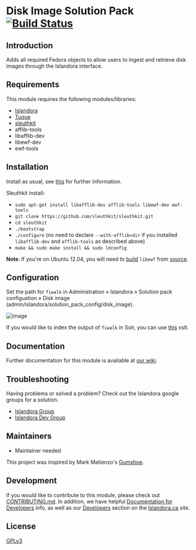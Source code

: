 # Disk Image Solution Pack [![Build Status](https://travis-ci.org/Islandora/islandora_solution_pack_disk_image.png?branch=7.x)](https://travis-ci.org/Islandora/islandora_solution_pack_disk_image)

## Introduction

Adds all required Fedora objects to allow users to ingest and retrieve disk images through the Islandora interface.

## Requirements

This module requires the following modules/libraries:

* [Islandora](https://github.com/islandora/islandora)
* [Tuque](https://github.com/islandora/tuque)
* [sleuthkit](https://github.com/sleuthkit/sleuthkit)
* afflib-tools
* libafflib-dev
* libewf-dev
* ewf-tools

## Installation

Install as usual, see [this](https://drupal.org/documentation/install/modules-themes/modules-7) for further information.

Sleuthkit install:

* `sudo apt-get install libafflib-dev afflib-tools libewf-dev ewf-tools`
* `git clone https://github.com/sleuthkit/sleuthkit.git`
* `cd sleuthkit`
* `./bootstrap`
* `./configure` (no need to declare `--with-afflib=dir` if you installed `libafflib-dev` and `afflib-tools` as described above)
* `make && sudo make install && sudo ldconfig`

**Note**: If you're on Ubuntu 12.04, you will need to [build](https://github.com/libyal/libewf/wiki/Building#using-debian-package-tools-deb) `libewf` from [source](https://github.com/libyal/libewf).

## Configuration

Set the path for `fiwalk` in Administration » Islandora » Solution pack configuation » Disk image (admin/islandora/solution_pack_config/disk_image).

![image](https://cloud.githubusercontent.com/assets/2371345/10694726/28886ca2-7976-11e5-9b38-abffe242cd20.png)

If you would like to index the output of `fiwalk` in Solr, you can use [this](https://github.com/yorkulibraries/basic-solr-config/blob/kappa/islandora_transforms/slurp_all_DFXML_to_solr.xslt) xslt.

## Documentation

Further documentation for this module is available at [our wiki](https://wiki.duraspace.org/display/ISLANDORA/Disk+Image+Solution+Pack).

## Troubleshooting

Having problems or solved a problem? Check out the Islandora google groups for a solution.

* [Islandora Group](https://groups.google.com/forum/?hl=en&fromgroups#!forum/islandora)
* [Islandora Dev Group](https://groups.google.com/forum/?hl=en&fromgroups#!forum/islandora-dev)

## Maintainers

* Maintainer needed

This project was inspired by Mark Matienzo's [Gumshoe](https://github.com/anarchivist/gumshoe).

## Development

If you would like to contribute to this module, please check out [CONTRIBUTING.md](CONTRIBUTING.md). In addition, we have helpful [Documentation for Developers](https://github.com/Islandora/islandora/wiki#wiki-documentation-for-developers) info, as well as our [Developers](http://islandora.ca/developers) section on the [Islandora.ca](http://islandora.ca) site.

## License

[GPLv3](http://www.gnu.org/licenses/gpl-3.0.txt)
